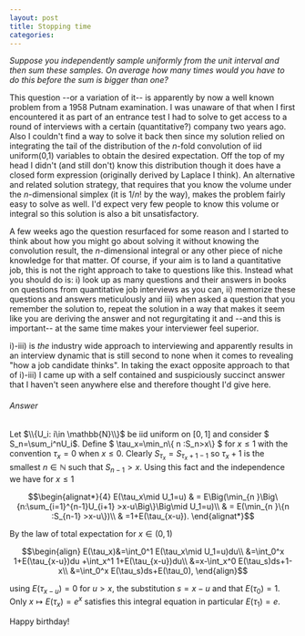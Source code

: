 ```yaml
---
layout: post
title: Stopping time
categories:
---
```


*Suppose you  independently  sample uniformly from the unit interval and then sum these samples. On average how many times would you have to do this before the sum is  bigger than one?*

This question --or a variation of it-- is apparently by now a well known problem from a 1958 Putnam examination. I was unaware of that when I first encountered it as part of  an entrance test I had to solve to get access to a round of interviews with a certain (quantitative?) company two years ago. Also I couldn't find a way to solve it back then since my solution relied on integrating the tail of the distribution of the $n$-fold convolution of iid uniform(0,1) variables to obtain the desired expectation.  Off the top of my head I didn't (and still don't) know this distribution though it does have a closed form expression (originally derived by Laplace I think). An alternative and related solution strategy, that requires that you know the volume under the $n$-dimensional simplex  (it is $1/n!$ by the way), makes the problem fairly easy to solve as well. I'd expect very few people to know this volume or integral so this solution is also a bit unsatisfactory.    

A few weeks ago the question resurfaced for some reason and I started to think  about how you might go about solving it without knowing the convolution result, the $n$-dimensional integral or any other piece of niche knowledge for that matter.
Of course, if your aim is to land a quantitative job, this is not the right approach to take to questions like this. Instead what you should do is: i) look up as many questions and their answers in books on questions from quantitative job interviews as you can, ii) memorize  these questions and answers meticulously  and iii) when asked a question that you remember the solution to, repeat the solution in a way that makes it seem like you are deriving the answer and not regurgitating it and --and this is important-- at the same time makes your interviewer feel superior.

i)-iii) is *the* industry wide approach to interviewing and apparently results in an interview dynamic that is still second to none when it comes to revealing "how a job candidate thinks". In taking the exact opposite approach to that of i)-iii) I came up with a self contained and suspiciously succinct answer that I haven't seen anywhere else and therefore thought I'd give here.

###### Answer

Let $\\{U_i: i\in \mathbb{N}\\}$ be iid uniform on $[0,1 ]$ and consider $ S_n=\sum_i^nU_i$. Define $ \tau_x=\min_n\\{ n :S_n>x\\} $ for $x\leq 1$ with the convention $\tau_x=0$ when $x\leq0$.
Clearly $S_{\tau_x}=S_{\tau_x+1 -1}$ so  $\tau_x+1$ is the smallest $n\in \mathbb{N}$ such that $S_{n-1}>x$. Using this fact and the independence we have   for $x\leq1$

$$\begin{alignat*}{4}
  E(\tau_x\mid U_1=u)
&  =  E\Big(\min_{n }\Big\{n:\sum_{i=1}^{n-1}U_{i+1} >x-u\Big\}\Big\mid U_1=u)\\
 & =   E(\min_{n }\{n  :S_{n-1} >x-u\})\\
 &  =1+E(\tau_{x-u}).
\end{alignat*}$$

By the law of total expectation for $x\in (0,1)$

$$\begin{align}  E(\tau_x)&=\int_0^1 E(\tau_x\mid U_1=u)du\\
  &=\int_0^x 1+E(\tau_{x-u})du  +\int_x^1 1+E(\tau_{x-u})du\\
  &=x-\int_x^0 E(\tau_s)ds+1-x\\
  &=\int_0^x E(\tau_s)ds+E(\tau_0),
\end{align}$$

using $E(\tau_{x-u})=0$ for $u>x$, the substitution $s=x-u$ and that $E(\tau_0)=1$. Only $x \mapsto E(\tau_x)=e^{x}$ satisfies this integral equation in particular $E(\tau_1)=e$.



Happy birthday!
